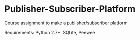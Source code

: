 # Publisher-Subscriber-Platform
Course assignment to make a publisher/subscriber platform

Requirements: Python 2.7+, SQLite, Peewee
